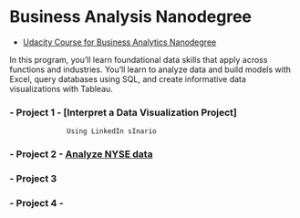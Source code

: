 


# Business Analysis Nanodegree



- [Udacity Course for Business Analytics Nanodegree](https://www.udacity.com/course/business-analytics-nanodegree--nd098)





In this program, you’ll learn foundational data skills that apply across functions and industries. You’ll learn to analyze data and build models with Excel, query databases using SQL, and create informative data visualizations with Tableau.




###  - Project 1 - [Interpret a Data Visualization Project]  
                  Using LinkedIn sInario   

###  - Project 2 -  [ Analyze NYSE data](https://github.com/nancyalaswad90/Analyze-NYSE-Data)

###  - Project 3  

###  - Project 4 - 
